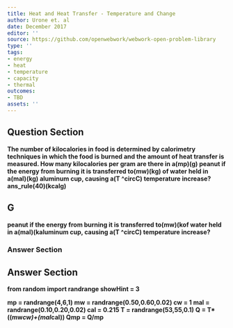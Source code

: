 ```yaml
---
title: Heat and Heat Transfer - Temperature and Change
author: Urone et. al
date: December 2017
editor: ''
source: https://github.com/openwebwork/webwork-open-problem-library
type: ''
tags:
- energy
- heat
- temperature
- capacity
- thermal
outcomes:
- TBD
assets: ''
---
```


## Question Section 

<b>
The number of kilocalories in food is determined by calorimetry techniques in which the food is burned and the amount of heat transfer is measured. How many kilocalories per gram are there in a(mp)(g) peanut if the energy from burning it is transferred to(mw)(kg) of water held in a(mal)(kg) aluminum cup, causing a(T ^circC) temperature increase?
ans_rule(40)(kcalg)

## G
peanut if the energy from burning it is transferred to(mw)(kof water held in a(mal)(kaluminum cup, causing a(T ^circC) temperature increase?
### Answer Section


## Answer Section

from random import randrange
showHint  = 3

mp = randrange(4,6,1)
mw = randrange(0.50,0.60,0.02)
cw = 1
mal = randrange(0.10,0.20,0.02)
cal = 0.215
T = randrange(53,55,0.1)
Q = T*((mw*cw)+(mal*cal))
Qmp = Q/mp
